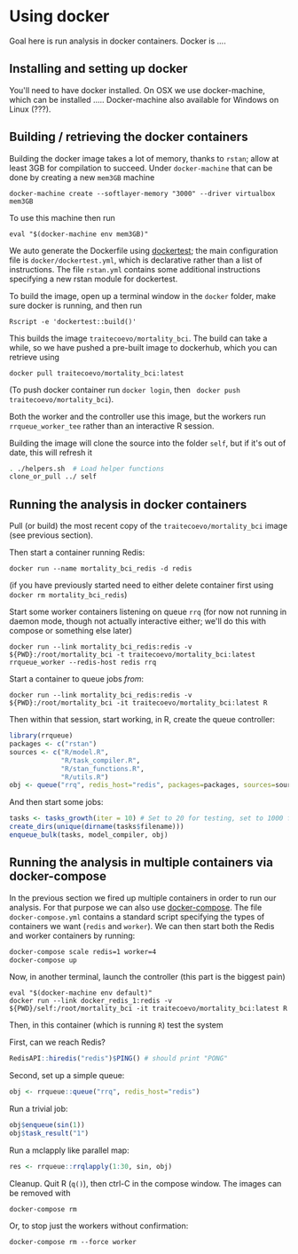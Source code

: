 # Using docker

Goal here is run analysis in docker containers. Docker is ....

## Installing and setting up docker

You'll need to have docker installed. On OSX we use docker-machine, which can be installed ..... Docker-machine also available for Windows on Linux (???).



## Building / retrieving the docker containers

Building the docker image takes a lot of memory, thanks to `rstan`; allow at least 3GB for compilation to succeed.  Under `docker-machine` that can be done by creating a new `mem3GB` machine

```
docker-machine create --softlayer-memory "3000" --driver virtualbox mem3GB
```

To use this machine then run

```
eval "$(docker-machine env mem3GB)"
```

We auto generate the Dockerfile using [dockertest](https://github.com/traitecoevo/dockertest); the main configuration file is `docker/dockertest.yml`, which is declarative rather than a list of instructions. The file `rstan.yml` contains some additional instructions specifying a new rstan module for dockertest.

To build the image, open up a terminal window in the `docker` folder, make sure docker is running, and then run

```
Rscript -e 'dockertest::build()'
```

This builds the image `traitecoevo/mortality_bci`. The build can take a while, so we have pushed a pre-built image to dockerhub, which you can retrieve  using

```
docker pull traitecoevo/mortality_bci:latest
```
(To push docker container run `docker login`, then ` docker push traitecoevo/mortality_bci`).

Both the worker and the controller use this image, but the workers run `rrqueue_worker_tee` rather than an interactive R session.

Building the image will clone the source into the folder `self`, but if it's out of date, this will refresh it

```sh
. ./helpers.sh  # Load helper functions
clone_or_pull ../ self
```


## Running the analysis in docker containers

Pull (or build) the most recent copy of the `traitecoevo/mortality_bci` image (see previous section).

Then start a container running Redis:

```
docker run --name mortality_bci_redis -d redis
```
(if you have previously started need to either delete container first using
`docker rm mortality_bci_redis`)

Start some worker containers listening on queue `rrq` (for now not running in daemon mode, though not actually interactive either; we'll do this with compose or something else later)

```
docker run --link mortality_bci_redis:redis -v ${PWD}:/root/mortality_bci -t traitecoevo/mortality_bci:latest rrqueue_worker --redis-host redis rrq
```

Start a container to queue jobs _from_:

```
docker run --link mortality_bci_redis:redis -v ${PWD}:/root/mortality_bci -it traitecoevo/mortality_bci:latest R
```

Then within that session, start working, in R, create the queue controller:

```r
library(rrqueue)
packages <- c("rstan")
sources <- c("R/model.R",
             "R/task_compiler.R",
             "R/stan_functions.R",
             "R/utils.R")
obj <- queue("rrq", redis_host="redis", packages=packages, sources=sources)
```

And then start some jobs:

```r
tasks <- tasks_growth(iter = 10) # Set to 20 for testing, set to 1000 for actual deployment
create_dirs(unique(dirname(tasks$filename)))
enqueue_bulk(tasks, model_compiler, obj)
```

## Running the analysis in multiple containers via docker-compose

In the previous section we fired up multiple containers in order to run our analysis. For that purpose we can also use [docker-compose](https://docs.docker.com/compose/). The file
`docker-compose.yml` contains a standard script specifying the types of containers we want
(`redis` and `worker`).  We can then start both the Redis and worker containers by
running:

```sh
docker-compose scale redis=1 worker=4
docker-compose up
```

Now, in another terminal, launch the controller (this part is the biggest pain)
```
eval "$(docker-machine env default)"
docker run --link docker_redis_1:redis -v ${PWD}/self:/root/mortality_bci -it traitecoevo/mortality_bci:latest R
```

Then, in this container (which is running `R`) test the system

First, can we reach Redis?

```r
RedisAPI::hiredis("redis")$PING() # should print "PONG"
```

Second, set up a simple queue:

```r
obj <- rrqueue::queue("rrq", redis_host="redis")
```

Run a trivial job:

```r
obj$enqueue(sin(1))
obj$task_result("1")
```

Run a mclapply like parallel map:

```r
res <- rrqueue::rrqlapply(1:30, sin, obj)
```

Cleanup.  Quit R (`q()`), then ctrl-C in the compose window.  The images can be removed with

```
docker-compose rm
```

Or, to stop just the workers without confirmation:

```
docker-compose rm --force worker
```

